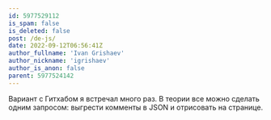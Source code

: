 ```yaml
---
id: 5977529112
is_spam: false
is_deleted: false
post: /de-js/
date: 2022-09-12T06:56:41Z
author_fullname: 'Ivan Grishaev'
author_nickname: 'igrishaev'
author_is_anon: false
parent: 5977524142
---
```


<p>Вариант с Гитхабом я встречал много раз. В теории все можно сделать одним запросом: выгрести комменты в JSON и отрисовать на странице.</p>
